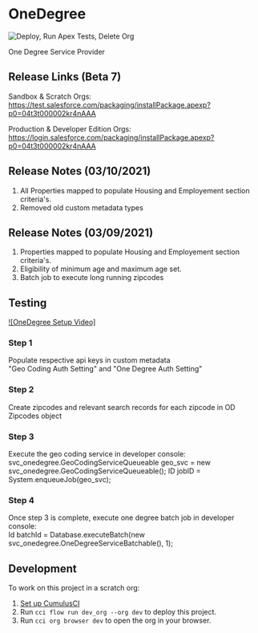 # OneDegree

![Deploy, Run Apex Tests, Delete Org](https://github.com/Salesforce-org-Impact-Labs/OneDegree/workflows/Deploy,%20Run%20Apex%20Tests,%20Delete%20Org/badge.svg)

One Degree Service Provider

## Release Links (Beta 7)
Sandbox & Scratch Orgs:<br/>
https://test.salesforce.com/packaging/installPackage.apexp?p0=04t3t000002kr4nAAA

Production & Developer Edition Orgs:<br/>
https://login.salesforce.com/packaging/installPackage.apexp?p0=04t3t000002kr4nAAA

## Release Notes (03/10/2021)

1) All Properties mapped to populate Housing and Employement section criteria's.
2) Removed old custom metadata types
## Release Notes (03/09/2021)

1) Properties mapped to populate Housing and Employement section criteria's.
2) Eligibility of minimum age and maximum age set.
3) Batch job to execute long running zipcodes

## Testing
[![OneDegree Setup Video]](https://drive.google.com/file/d/1iCykc20FrrTjNRaOKnbIR5RMge4TlBSK/view?usp=sharing)
### Step 1
  Populate respective api keys in custom metadata<br/> "Geo Coding Auth Setting" and "One Degree Auth Setting"
### Step 2
  Create zipcodes and relevant search records for each zipcode in OD Zipcodes object
### Step 3
  Execute the geo coding service in developer console:<br/>
    svc_onedegree.GeoCodingServiceQueueable geo_svc = new svc_onedegree.GeoCodingServiceQueueable();
    ID jobID = System.enqueueJob(geo_svc);
### Step 4
  Once step 3 is complete, execute one degree batch job in developer console:<br/>
    Id batchId = Database.executeBatch(new svc_onedegree.OneDegreeServiceBatchable(), 1);

## Development

To work on this project in a scratch org:

1. [Set up CumulusCI](https://cumulusci.readthedocs.io/en/latest/tutorial.html)
2. Run `cci flow run dev_org --org dev` to deploy this project.
3. Run `cci org browser dev` to open the org in your browser.
